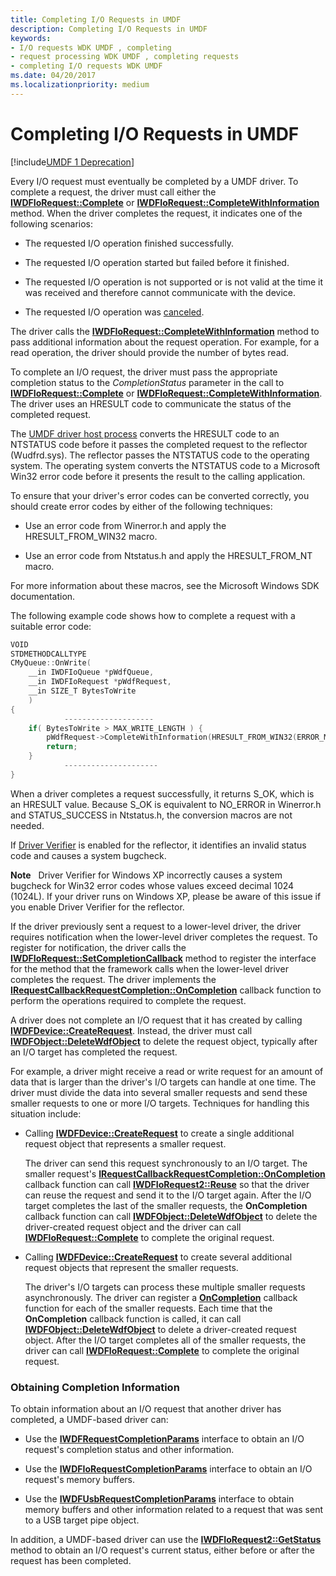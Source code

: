 ```yaml
---
title: Completing I/O Requests in UMDF
description: Completing I/O Requests in UMDF
keywords:
- I/O requests WDK UMDF , completing
- request processing WDK UMDF , completing requests
- completing I/O requests WDK UMDF
ms.date: 04/20/2017
ms.localizationpriority: medium
---
```


# Completing I/O Requests in UMDF


[!include[UMDF 1 Deprecation](../includes/umdf-1-deprecation.md)]

Every I/O request must eventually be completed by a UMDF driver. To complete a request, the driver must call either the [**IWDFIoRequest::Complete**](/windows-hardware/drivers/ddi/wudfddi/nf-wudfddi-iwdfiorequest-complete) or [**IWDFIoRequest::CompleteWithInformation**](/windows-hardware/drivers/ddi/wudfddi/nf-wudfddi-iwdfiorequest-completewithinformation) method. When the driver completes the request, it indicates one of the following scenarios:

-   The requested I/O operation finished successfully.

-   The requested I/O operation started but failed before it finished.

-   The requested I/O operation is not supported or is not valid at the time it was received and therefore cannot communicate with the device.

-   The requested I/O operation was [canceled](canceling-i-o-requests.md).

The driver calls the [**IWDFIoRequest::CompleteWithInformation**](/windows-hardware/drivers/ddi/wudfddi/nf-wudfddi-iwdfiorequest-completewithinformation) method to pass additional information about the request operation. For example, for a read operation, the driver should provide the number of bytes read.

To complete an I/O request, the driver must pass the appropriate completion status to the *CompletionStatus* parameter in the call to [**IWDFIoRequest::Complete**](/windows-hardware/drivers/ddi/wudfddi/nf-wudfddi-iwdfiorequest-complete) or [**IWDFIoRequest::CompleteWithInformation**](/windows-hardware/drivers/ddi/wudfddi/nf-wudfddi-iwdfiorequest-completewithinformation). The driver uses an HRESULT code to communicate the status of the completed request.

The [UMDF driver host process](umdf-driver-host-process.md) converts the HRESULT code to an NTSTATUS code before it passes the completed request to the reflector (Wudfrd.sys). The reflector passes the NTSTATUS code to the operating system. The operating system converts the NTSTATUS code to a Microsoft Win32 error code before it presents the result to the calling application.

To ensure that your driver's error codes can be converted correctly, you should create error codes by either of the following techniques:

-   Use an error code from Winerror.h and apply the HRESULT\_FROM\_WIN32 macro.

-   Use an error code from Ntstatus.h and apply the HRESULT\_FROM\_NT macro.

For more information about these macros, see the Microsoft Windows SDK documentation.

The following example code shows how to complete a request with a suitable error code:

```cpp
VOID
STDMETHODCALLTYPE
CMyQueue::OnWrite(
    __in IWDFIoQueue *pWdfQueue,
    __in IWDFIoRequest *pWdfRequest,
    __in SIZE_T BytesToWrite
    )
{
            -------------------- 
    if( BytesToWrite > MAX_WRITE_LENGTH ) {
        pWdfRequest->CompleteWithInformation(HRESULT_FROM_WIN32(ERROR_MORE_DATA), 0);
        return;
    }
            ---------------------
}
```

When a driver completes a request successfully, it returns S\_OK, which is an HRESULT value. Because S\_OK is equivalent to NO\_ERROR in Winerror.h and STATUS\_SUCCESS in Ntstatus.h, the conversion macros are not needed.

If [Driver Verifier](../devtest/driver-verifier.md) is enabled for the reflector, it identifies an invalid status code and causes a system bugcheck.

**Note**   Driver Verifier for Windows XP incorrectly causes a system bugcheck for Win32 error codes whose values exceed decimal 1024 (1024L). If your driver runs on Windows XP, please be aware of this issue if you enable Driver Verifier for the reflector.

 

If the driver previously sent a request to a lower-level driver, the driver requires notification when the lower-level driver completes the request. To register for notification, the driver calls the [**IWDFIoRequest::SetCompletionCallback**](/windows-hardware/drivers/ddi/wudfddi/nf-wudfddi-iwdfiorequest-setcompletioncallback) method to register the interface for the method that the framework calls when the lower-level driver completes the request. The driver implements the [**IRequestCallbackRequestCompletion::OnCompletion**](/windows-hardware/drivers/ddi/wudfddi/nf-wudfddi-irequestcallbackrequestcompletion-oncompletion) callback function to perform the operations required to complete the request.

A driver does not complete an I/O request that it has created by calling [**IWDFDevice::CreateRequest**](/windows-hardware/drivers/ddi/wudfddi/nf-wudfddi-iwdfdevice-createrequest). Instead, the driver must call [**IWDFObject::DeleteWdfObject**](/windows-hardware/drivers/ddi/wudfddi/nf-wudfddi-iwdfobject-deletewdfobject) to delete the request object, typically after an I/O target has completed the request.

For example, a driver might receive a read or write request for an amount of data that is larger than the driver's I/O targets can handle at one time. The driver must divide the data into several smaller requests and send these smaller requests to one or more I/O targets. Techniques for handling this situation include:

-   Calling [**IWDFDevice::CreateRequest**](/windows-hardware/drivers/ddi/wudfddi/nf-wudfddi-iwdfdevice-createrequest) to create a single additional request object that represents a smaller request.

    The driver can send this request synchronously to an I/O target. The smaller request's [**IRequestCallbackRequestCompletion::OnCompletion**](/windows-hardware/drivers/ddi/wudfddi/nf-wudfddi-irequestcallbackrequestcompletion-oncompletion) callback function can call [**IWDFIoRequest2::Reuse**](/windows-hardware/drivers/ddi/wudfddi/nf-wudfddi-iwdfiorequest2-reuse) so that the driver can reuse the request and send it to the I/O target again. After the I/O target completes the last of the smaller requests, the **OnCompletion** callback function can call [**IWDFObject::DeleteWdfObject**](/windows-hardware/drivers/ddi/wudfddi/nf-wudfddi-iwdfobject-deletewdfobject) to delete the driver-created request object and the driver can call [**IWDFIoRequest::Complete**](/windows-hardware/drivers/ddi/wudfddi/nf-wudfddi-iwdfiorequest-complete) to complete the original request.

-   Calling [**IWDFDevice::CreateRequest**](/windows-hardware/drivers/ddi/wudfddi/nf-wudfddi-iwdfdevice-createrequest) to create several additional request objects that represent the smaller requests.

    The driver's I/O targets can process these multiple smaller requests asynchronously. The driver can register a [**OnCompletion**](/windows-hardware/drivers/ddi/wudfddi/nf-wudfddi-irequestcallbackrequestcompletion-oncompletion) callback function for each of the smaller requests. Each time that the **OnCompletion** callback function is called, it can call [**IWDFObject::DeleteWdfObject**](/windows-hardware/drivers/ddi/wudfddi/nf-wudfddi-iwdfobject-deletewdfobject) to delete a driver-created request object. After the I/O target completes all of the smaller requests, the driver can call [**IWDFIoRequest::Complete**](/windows-hardware/drivers/ddi/wudfddi/nf-wudfddi-iwdfiorequest-complete) to complete the original request.

### Obtaining Completion Information

To obtain information about an I/O request that another driver has completed, a UMDF-based driver can:

-   Use the [**IWDFRequestCompletionParams**](/windows-hardware/drivers/ddi/wudfddi/nn-wudfddi-iwdfrequestcompletionparams) interface to obtain an I/O request's completion status and other information.

-   Use the [**IWDFIoRequestCompletionParams**](/windows-hardware/drivers/ddi/wudfddi/nn-wudfddi-iwdfiorequestcompletionparams) interface to obtain an I/O request's memory buffers.

-   Use the [**IWDFUsbRequestCompletionParams**](/windows-hardware/drivers/ddi/wudfusb/nn-wudfusb-iwdfusbrequestcompletionparams) interface to obtain memory buffers and other information related to a request that was sent to a USB target pipe object.

In addition, a UMDF-based driver can use the [**IWDFIoRequest2::GetStatus**](/windows-hardware/drivers/ddi/wudfddi/nf-wudfddi-iwdfiorequest2-getstatus) method to obtain an I/O request's current status, either before or after the request has been completed.

 

